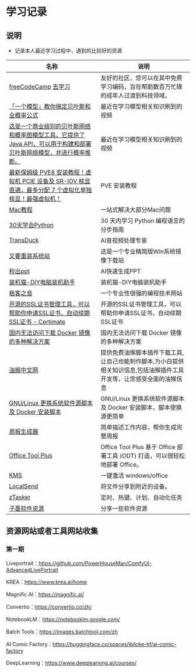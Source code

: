 # 学习记录

## 说明

- 记录本人最近学习过程中，遇到的比较好的资源

| 名称                                                                                                                                  | 说明                                                           |
|-------------------------------------------------------------------------------------------------------------------------------------|--------------------------------------------------------------|
| [freeCodeCamp](https://github.com/freeCodeCamp/freeCodeCamp)   [去学习](https://www.freecodecamp.org/chinese)                          | 友好的社区，您可以在其中免费学习编码，旨在帮助数百万忙碌的成年人过渡到科技领域。                     |
| [「一个模型」教你搞定贝叶斯和全概率公式](https://www.bilibili.com/video/BV1a4411B7B4)                                                                  | 最近在学习模型相关知识刷到的视频                                             |
| [这是一个商业级别的贝叶斯网络和概率图模型工具。它提供了 Java API，可以用于构建和部署贝叶斯网络模型，并进行概率推断。](https://www.bayesserver.com/code/java/construction-inference-java) | 最近在学习模型相关知识刷到的视频                                             |
| [最新保姆级 PVE8 安装教程！虚拟机 PCIE 设备及 SR-IOV 核显直通，最多分配 7 个虚拟化单独核显！最强虚拟机！](https://v2rayssr.com/pve.html)                                    | PVE 安装教程                                                     |
| [Mac教程](https://44maker.github.io/wiki/Mac/index.html)                                                                              | 一站式解决大部分Mac问题                                                |
| [30天学会Python](https://github.com/Asabeneh/30-Days-Of-Python)                                                                        | 30 天内学习 Python 编程语言的分步指南                                     |
| [TransDuck](https://transduck.com/zh/)                                                                                              | AI音视频处理专家                                                    |
| [又要重装系统站](https://yyczxt.com/)                                                                                                      | 这是一个专业精简版Win系统镜像下载站                                          |
| [秒出ppt](https://10sppt.com/pptx/)                                                                                                   | AI快速生成PPT                                                    |
| [装机猫-DIY电脑装机助手](http://www.diy888.cn/)                                                                                              | 装机猫-DIY电脑装机助手                                                |
| [极客之音](https://www.bmabk.com/)                                                                                                      | 一个专业性很强的编程技术网站                                               |
| [开源的SSL证书管理工具，可以帮助你申请SSL证书，自动续期SSL证书 - Certimate](https://docs.certimate.me/)                                                       | 开源的SSL证书管理工具，可以帮助你申请SSL证书，自动续期SSL证书                          |
| [国内无法访问下载 Docker 镜像的多种解决方案](https://www.upx8.com/4273)                                                                              | 国内无法访问下载 Docker 镜像的多种解决方案                                    |
| [油猴中文网](https://bbs.tampermonkey.net.cn/)                                                                                           | 提供免费油猴脚本插件下载工具,让自己也能制作脚本,为小白提供相关知识信息,包括油猴插件工具开发等，让您感受全面的油猴信息 |
| [GNU/Linux 更换系统软件源脚本及 Docker 安装脚本](https://linuxmirrors.cn/)                                                                        | GNU/Linux 更换系统软件源脚本及 Docker 安装脚本，脚本使换源更简单                    |
| [周报生成器](https://weeklyreport.avemaria.fun)                                                                                          | 简单描述工作内容，帮你生成完整周报                                            |
| [Office Tool Plus](https://otp.landian.vip/zh-cn/)                                                                                  | Office Tool Plus 基于 Office 部署工具 (ODT) 打造，可以很轻松地部署 Office。    |
| [KMS](https://kms.cx/)                                                                                                              | 一键激活 windows/office                                          |
| [LocalSend](https://localsend.org/zh-CN#/)                                                                                          | 将文件分享到附近的设备。                                                 |
| [zTasker](https://www.everauto.net/)                                                                                                | 定时、热键、计划、自动化任务                                               |
| [子墨软件资源](http://zzyrj.top/)                                                                                                         | 分享一些软件资源                                                     |

## 资源网站或者工具网站收集

### 第一期

Liveportrait：https://github.com/PowerHouseMan/ComfyUI-AdvancedLivePortrait

KREA：https://www.krea.ai/home

Magnific AI：https://magnific.ai/

Convertio：https://convertio.co/zh/

NotebookLM：https://notebooklm.google.com/

Batch Tools：https://images.batchtool.com/zh

AI Comic Factory：https://huggingface.co/spaces/jbilcke-hf/ai-comic-factory

DeepLearning：https://www.deeplearning.ai/courses/



<style>
._project_personal table tr th:nth-child(1), ._project_personal table tr td:nth-child(1) {
    width: 310px;
}

._project_personal table tr th:nth-child(3), ._project_personal table tr td:nth-child(3) {
    width: 350px;
}

._project_personal img {
    height: 30px;
    width: 30px;
}

._project_personal table tr td:nth-child(2), ._project_personal table tr td:nth-child(3) {
    padding: 5px !important;
}

</style>
